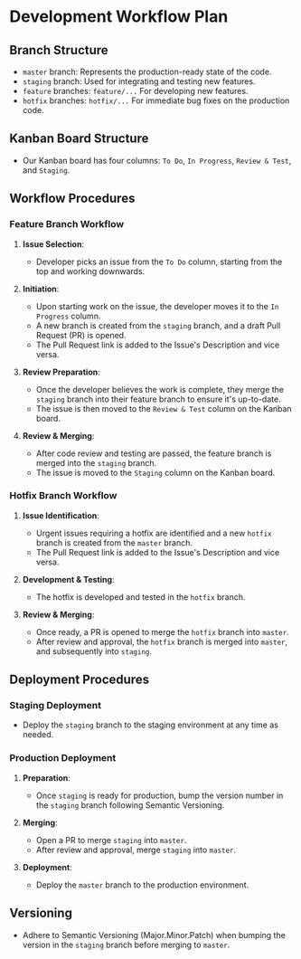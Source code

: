 # Development Workflow Plan

## Branch Structure
- `master` branch: Represents the production-ready state of the code.
- `staging` branch: Used for integrating and testing new features.
- `feature` branches: `feature/...` For developing new features.
- `hotfix` branches: `hotfix/...` For immediate bug fixes on the production code.

## Kanban Board Structure
- Our Kanban board has four columns: `To Do`, `In Progress`, `Review & Test`, and `Staging`.

## Workflow Procedures

### Feature Branch Workflow
1. **Issue Selection**:
   - Developer picks an issue from the `To Do` column, starting from the top and working downwards.

2. **Initiation**:
   - Upon starting work on the issue, the developer moves it to the `In Progress` column.
   - A new branch is created from the `staging` branch, and a draft Pull Request (PR) is opened.
   - The Pull Request link is added to the Issue's Description and vice versa.

3. **Review Preparation**:
   - Once the developer believes the work is complete, they merge the `staging` branch into their feature branch to ensure it's up-to-date.
   - The issue is then moved to the `Review & Test` column on the Kanban board.

4. **Review & Merging**:
   - After code review and testing are passed, the feature branch is merged into the `staging` branch.
   - The issue is moved to the `Staging` column on the Kanban board.

### Hotfix Branch Workflow
1. **Issue Identification**:
   - Urgent issues requiring a hotfix are identified and a new `hotfix` branch is created from the `master` branch.
   - The Pull Request link is added to the Issue's Description and vice versa.

2. **Development & Testing**:
   - The hotfix is developed and tested in the `hotfix` branch.

3. **Review & Merging**:
   - Once ready, a PR is opened to merge the `hotfix` branch into `master`.
   - After review and approval, the `hotfix` branch is merged into `master`, and subsequently into `staging`.

## Deployment Procedures

### Staging Deployment
- Deploy the `staging` branch to the staging environment at any time as needed.

### Production Deployment
1. **Preparation**:
   - Once `staging` is ready for production, bump the version number in the `staging` branch following Semantic Versioning.

2. **Merging**:
   - Open a PR to merge `staging` into `master`.
   - After review and approval, merge `staging` into `master`.

3. **Deployment**:
   - Deploy the `master` branch to the production environment.

## Versioning
- Adhere to Semantic Versioning (Major.Minor.Patch) when bumping the version in the `staging` branch before merging to `master`.

